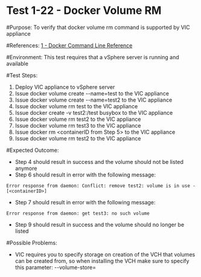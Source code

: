 Test 1-22 - Docker Volume RM
=======

#Purpose:
To verify that docker volume rm command is supported by VIC appliance

#References:
[1 - Docker Command Line Reference](https://docs.docker.com/engine/reference/commandline/volume_rm/)

#Environment:
This test requires that a vSphere server is running and available

#Test Steps:
1. Deploy VIC appliance to vSphere server
2. Issue docker volume create --name=test to the VIC appliance
3. Issue docker volume create --name=test2 to the VIC appliance
4. Issue docker volume rm test to the VIC appliance
5. Issue docker create -v test2:/test busybox to the VIC appliance
6. Issue docker volume rm test2 to the VIC appliance
7. Issue docker volume rm test3 to the VIC appliance
8. Issue docker rm <containerID from Step 5> to the VIC appliance
9. Issue docker volume rm test2 to the VIC appliance

#Expected Outcome:
* Step 4 should result in success and the volume should not be listed anymore
* Step 6 should result in error with the following message:  
```
Error response from daemon: Conflict: remove test2: volume is in use - [<containerID>]
```
* Step 7 should result in error with the following message:  
```
Error response from daemon: get test3: no such volume
```
* Step 9 should result in success and the volume should no longer be listed

#Possible Problems:
* VIC requires you to specify storage on creation of the VCH that volumes can be created from, so when installing the VCH make sure to specify this parameter: --volume-store=